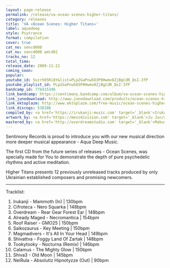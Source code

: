 ```yaml
---
layout: page-release
permalink: /release/va-ocean-scenes-higher-titans/
category: releases
title: 'VA «Ocean Scenes: Higher Titans»'
label: aquadeep
style: Psytrance
format: compilation
cover: true
cat_no: sencd008
cat_nu: sencd008 adcd01
tracks_no: 12
total_time: 
release_date: 2009-11-21
coming_soon: 
popular: 
youtube_id: 5xzrh05Ri8Y&list=PLp2GaPnw5O3P0Hwmx8ZjBgCdR_QsI-3fP
youtube_playlist_id: PLp2GaPnw5O3P0Hwmx8ZjBgCdR_QsI-3fP
bandcamp_id: 776415346
link_bandcamp: https://sentimony.bandcamp.com/album/va-ocean-scenes-higher-titans
link_junodownload: http://www.junodownload.com/products/ocean-scenes-higher-titans/1507885-02
link_ektoplazm: http://www.ektoplazm.com/free-music/ocean-scenes-higher-titans
link_discogs: 538286
compiled_by: <a href='https://irukanji-music.com' target='_blank'>Irukanji</a>
artwork_by: <a href='https://messdivision.com' target='_blank'>Ju Ju</a>
mastered_by: <a href='http://overdreamstudio.com' target='_blank'>Makus (Overdream Studio)</a> & <a href='https://www.facebook.com/cifroteca.music' target='_blank'>Cifroteca</a>
---
```


Sentimony Records is proud to introduce you with our new musical direction more deeper musical appearance - Aqua Deep Music.

The first CD from the future series of releases - Ocean Scenes, was specially made for You to demonstrate the depth of pure psychedelic rhythms and active meditation.

Higher Titans presents 12 previously unreleased tracks produced by only Ukrainian established composers and promising newcomers.

---
Tracklist:

01. Irukanji - Mammoth (In) \| 130bpm
02. Cifroteca - Nero Squarka \| 148bpm
03. Overdream - Rear Gear Forest Ear \| 148bpm
04. Already Maged - Necromantica \| 154bpm
05. Roof Raiser - GMO25 \| 150bpm
06. Saikozaurus - Key Meeting \| 150bpm
07. Magmadivers - It's All In Your Head \| 149bpm
08. Shivattva - Foggy Land Of Zartak \| 148bpm
09. Tookytooky - Nocturna (Remix) \| 146bpm
10. Calamus - The Mighty Glow \| 150bpm
11. Shiva3 - Old Moon \| 145bpm
12. NeiRula - Absolutiz Hipnotyzze (Out) \| 90bpm
